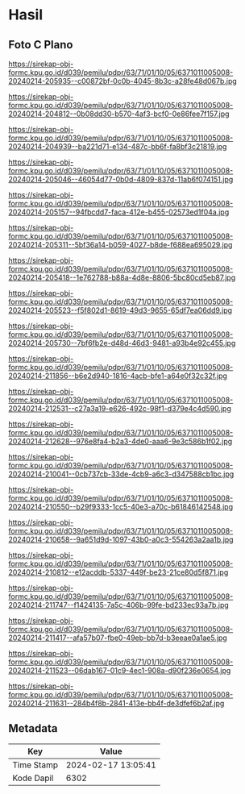# Hasil

## Foto C Plano

https://sirekap-obj-formc.kpu.go.id/d039/pemilu/pdpr/63/71/01/10/05/6371011005008-20240214-205935--c00872bf-0c0b-4045-8b3c-a28fe48d067b.jpg

https://sirekap-obj-formc.kpu.go.id/d039/pemilu/pdpr/63/71/01/10/05/6371011005008-20240214-204812--0b08dd30-b570-4af3-bcf0-0e86fee7f157.jpg

https://sirekap-obj-formc.kpu.go.id/d039/pemilu/pdpr/63/71/01/10/05/6371011005008-20240214-204939--ba221d71-e134-487c-bb6f-fa8bf3c21819.jpg

https://sirekap-obj-formc.kpu.go.id/d039/pemilu/pdpr/63/71/01/10/05/6371011005008-20240214-205046--46054d77-0b0d-4809-837d-11ab6f074151.jpg

https://sirekap-obj-formc.kpu.go.id/d039/pemilu/pdpr/63/71/01/10/05/6371011005008-20240214-205157--94fbcdd7-faca-412e-b455-02573ed1f04a.jpg

https://sirekap-obj-formc.kpu.go.id/d039/pemilu/pdpr/63/71/01/10/05/6371011005008-20240214-205311--5bf36a14-b059-4027-b8de-f688ea695029.jpg

https://sirekap-obj-formc.kpu.go.id/d039/pemilu/pdpr/63/71/01/10/05/6371011005008-20240214-205418--1e762788-b88a-4d8e-8806-5bc80cd5eb87.jpg

https://sirekap-obj-formc.kpu.go.id/d039/pemilu/pdpr/63/71/01/10/05/6371011005008-20240214-205523--f5f802d1-8619-49d3-9655-65df7ea06dd9.jpg

https://sirekap-obj-formc.kpu.go.id/d039/pemilu/pdpr/63/71/01/10/05/6371011005008-20240214-205730--7bf6fb2e-d48d-46d3-9481-a93b4e92c455.jpg

https://sirekap-obj-formc.kpu.go.id/d039/pemilu/pdpr/63/71/01/10/05/6371011005008-20240214-211856--b6e2d940-1816-4acb-bfe1-a64e0f32c32f.jpg

https://sirekap-obj-formc.kpu.go.id/d039/pemilu/pdpr/63/71/01/10/05/6371011005008-20240214-212531--c27a3a19-e626-492c-98f1-d379e4c4d590.jpg

https://sirekap-obj-formc.kpu.go.id/d039/pemilu/pdpr/63/71/01/10/05/6371011005008-20240214-212628--976e8fa4-b2a3-4de0-aaa6-9e3c586b1f02.jpg

https://sirekap-obj-formc.kpu.go.id/d039/pemilu/pdpr/63/71/01/10/05/6371011005008-20240214-210041--0cb737cb-33de-4cb9-a6c3-d347588cb1bc.jpg

https://sirekap-obj-formc.kpu.go.id/d039/pemilu/pdpr/63/71/01/10/05/6371011005008-20240214-210550--b29f9333-1cc5-40e3-a70c-b61846142548.jpg

https://sirekap-obj-formc.kpu.go.id/d039/pemilu/pdpr/63/71/01/10/05/6371011005008-20240214-210658--9a651d9d-1097-43b0-a0c3-554263a2aa1b.jpg

https://sirekap-obj-formc.kpu.go.id/d039/pemilu/pdpr/63/71/01/10/05/6371011005008-20240214-210812--e12acddb-5337-449f-be23-21ce80d5f871.jpg

https://sirekap-obj-formc.kpu.go.id/d039/pemilu/pdpr/63/71/01/10/05/6371011005008-20240214-211747--f1424135-7a5c-406b-99fe-bd233ec93a7b.jpg

https://sirekap-obj-formc.kpu.go.id/d039/pemilu/pdpr/63/71/01/10/05/6371011005008-20240214-211417--afa57b07-fbe0-49eb-bb7d-b3eeae0a1ae5.jpg

https://sirekap-obj-formc.kpu.go.id/d039/pemilu/pdpr/63/71/01/10/05/6371011005008-20240214-211523--06dab167-01c9-4ec1-908a-d90f236e0654.jpg

https://sirekap-obj-formc.kpu.go.id/d039/pemilu/pdpr/63/71/01/10/05/6371011005008-20240214-211631--284b4f8b-2841-413e-bb4f-de3dfef6b2af.jpg


## Metadata

| Key        | Value               |
| ---------- | ------------------- |
| Time Stamp | 2024-02-17 13:05:41 |
| Kode Dapil | 6302                |



